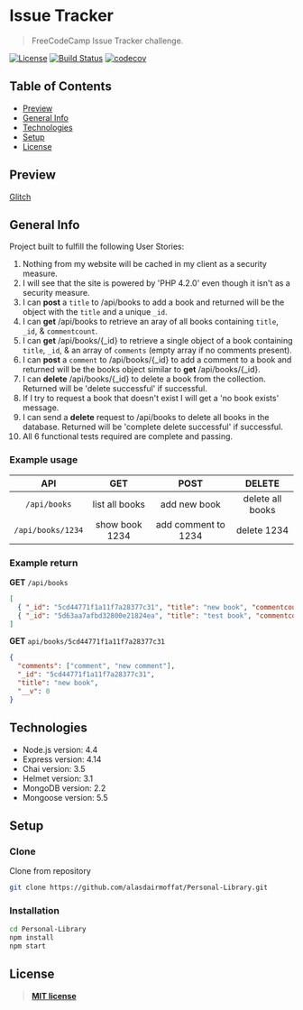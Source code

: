 # Issue Tracker

> FreeCodeCamp Issue Tracker challenge.

[![License](https://img.shields.io/:license-mit-blue.svg?style=flat-square)](https://badges.mit-license.org)
[![Build Status](https://travis-ci.com/alasdairmoffat/Personal-Library.svg?branch=master)](https://travis-ci.com/alasdairmoffat/Personal-Library)
[![codecov](https://codecov.io/gh/alasdairmoffat/Personal-Library/branch/master/graph/badge.svg)](https://codecov.io/gh/alasdairmoffat/Personal-Library)

## Table of Contents

- [Preview](#preview)
- [General Info](#general-info)
- [Technologies](#technologies)
- [Setup](#setup)
- [License](#license)

## Preview

[Glitch](https://alasdairmoffat-personal-library.glitch.me/)

## General Info

Project built to fulfill the following User Stories:

1. Nothing from my website will be cached in my client as a security measure.
2. I will see that the site is powered by 'PHP 4.2.0' even though it isn't as a security measure.
3. I can **post** a `title` to /api/books to add a book and returned will be the object with the `title` and a unique `_id`.
4. I can **get** /api/books to retrieve an aray of all books containing `title`, `_id`, & `commentcount`.
5. I can **get** /api/books/{\_id} to retrieve a single object of a book containing `title`, `_id`, & an array of `comments` (empty array if no comments present).
6. I can **post** a `comment` to /api/books/{\_id} to add a comment to a book and returned will be the books object similar to **get** /api/books/{\_id}.
7. I can **delete** /api/books/{\_id} to delete a book from the collection. Returned will be 'delete successful' if successful.
8. If I try to request a book that doesn't exist I will get a 'no book exists' message.
9. I can send a **delete** request to /api/books to delete all books in the database. Returned will be 'complete delete successful' if successful.
10. All 6 functional tests required are complete and passing.

### Example usage

|        API        |      GET       |        POST         |      DELETE      |
| :---------------: | :------------: | :-----------------: | :--------------: |
|   `/api/books`    | list all books |    add new book     | delete all books |
| `/api/books/1234` | show book 1234 | add comment to 1234 |   delete 1234    |

### Example return

**GET** `/api/books`

```json
[
  { "_id": "5cd44771f1a11f7a28377c31", "title": "new book", "commentcount": 2 },
  { "_id": "5d63aa7afbd32800e21824ea", "title": "test book", "commentcount": 0 }
]
```

**GET** `api/books/5cd44771f1a11f7a28377c31`

```json
{
  "comments": ["comment", "new comment"],
  "_id": "5cd44771f1a11f7a28377c31",
  "title": "new book",
  "__v": 0
}
```

## Technologies

- Node.js version: 4.4
- Express version: 4.14
- Chai version: 3.5
- Helmet version: 3.1
- MongoDB version: 2.2
- Mongoose version: 5.5

## Setup

### Clone

Clone from repository

```bash
git clone https://github.com/alasdairmoffat/Personal-Library.git
```

### Installation

```bash
cd Personal-Library
npm install
npm start
```

## License

> **[MIT license](https://opensource.org/licenses/mit-license.php)**
